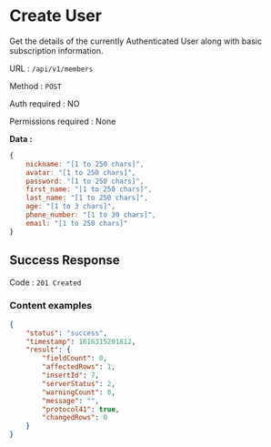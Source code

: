# Create User

Get the details of the currently Authenticated User along with basic subscription information.

URL : `/api/v1/members`

Method : `POST`

Auth required : NO

Permissions required : None

**Data :**

```js
{
    nickname: "[1 to 250 chars]",
    avatar: "[1 to 250 chars]",
    password: "[1 to 250 chars]",
    first_name: "[1 to 250 chars]",
    last_name: "[1 to 250 chars]",
    age: "[1 to 3 chars]",
    phone_number: "[1 to 30 chars]",
    email: "[1 to 250 chars]"
}
```

## Success Response

Code : `201 Created`

### Content examples

```json
{
    "status": "success",
    "timestamp": 1616315201812,
    "result": {
        "fieldCount": 0,
        "affectedRows": 1,
        "insertId": 7,
        "serverStatus": 2,
        "warningCount": 0,
        "message": "",
        "protocol41": true,
        "changedRows": 0
    }
}
```

